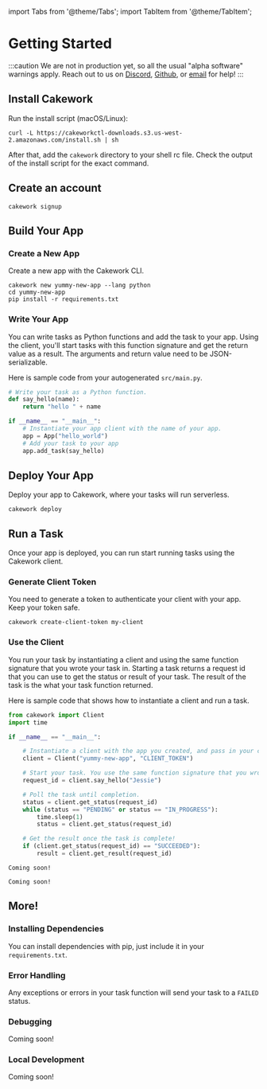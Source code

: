 import Tabs from '@theme/Tabs';
import TabItem from '@theme/TabItem';


# Getting Started

:::caution
We are not in production yet, so all the usual "alpha software" warnings apply. Reach out to us on [Discord](https://discord.gg/yB6GvheDcP), [Github](https://github.com/usecakework), or [email](mailto:eric@cakework.com) for help!
:::

## Install Cakework
Run the install script (macOS/Linux):

```
curl -L https://cakeworkctl-downloads.s3.us-west-2.amazonaws.com/install.sh | sh
```

After that, add the ```cakework``` directory to your shell rc file. Check the output of the install script for the exact command.

## Create an account

```
cakework signup
```

## Build Your App

### Create a New App
Create a new app with the Cakework CLI.

```
cakework new yummy-new-app --lang python
cd yummy-new-app
pip install -r requirements.txt
```

### Write Your App
You can write tasks as Python functions and add the task to your app. Using the client, you'll start tasks with this function signature and get the return value as a result. The arguments and return value need to be JSON-serializable.

Here is sample code from your autogenerated ```src/main.py```. 

```python
# Write your task as a Python function.
def say_hello(name):
    return "hello " + name

if __name__ == "__main__":
    # Instantiate your app client with the name of your app.
    app = App("hello_world")
    # Add your task to your app
    app.add_task(say_hello)
```

## Deploy Your App
Deploy your app to Cakework, where your tasks will run serverless.
```
cakework deploy
```

## Run a Task
Once your app is deployed, you can run start running tasks using the Cakework client.

### Generate Client Token
You need to generate a token to authenticate your client with your app. Keep your token safe.

```
cakework create-client-token my-client
```

### Use the Client
You run your task by instantiating a client and using the same function signature that you wrote your task in. Starting a task returns a request id that you can use to get the status or result of your task. The result of the task is the what your task function returned.

Here is sample code that shows how to instantiate a client and run a task.

<Tabs groupId="lang">
<TabItem value="python" label="Python">

```python
from cakework import Client
import time

if __name__ == "__main__":

    # Instantiate a client with the app you created, and pass in your client token.
    client = Client("yummy-new-app", "CLIENT_TOKEN")

    # Start your task. You use the same function signature that you wrote in your App.
    request_id = client.say_hello("Jessie")

    # Poll the task until completion.
    status = client.get_status(request_id)
    while (status == "PENDING" or status == "IN_PROGRESS"):
        time.sleep(1)
        status = client.get_status(request_id)

    # Get the result once the task is complete!
    if (client.get_status(request_id) == "SUCCEEDED"):
        result = client.get_result(request_id)
```

</TabItem>
<TabItem value="javascript" label="Javascript">

```
Coming soon!
```

</TabItem>
<TabItem value="rest" label="REST">

```
Coming soon!
```

</TabItem>
</Tabs>

## More!

### Installing Dependencies
You can install dependencies with pip, just include it in your ```requirements.txt```. 

### Error Handling
Any exceptions or errors in your task function will send your task to a ```FAILED``` status.

### Debugging

Coming soon!

### Local Development

Coming soon!
